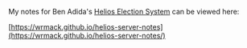 My notes for Ben Adida's [Helios Election System](https://github.com/benadida/helios-server) can be viewed here:

[https://wrmack.github.io/helios-server-notes](https://wrmack.github.io/helios-server-notes/)
